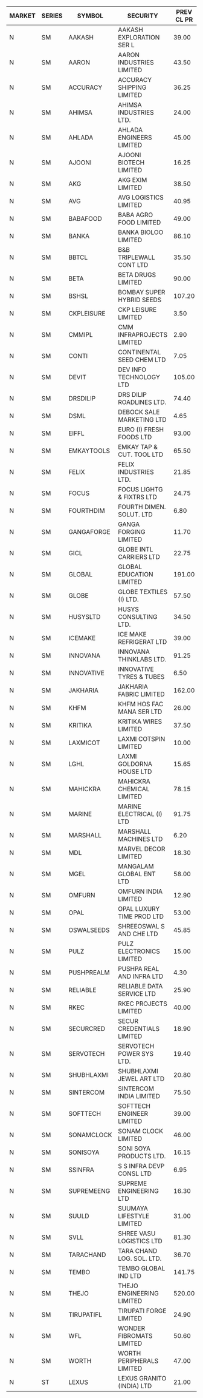 


| MARKET | SERIES | SYMBOL | SECURITY | PREV CL PR | OPEN PRICE | HIGH PRICE | LOW PRICE | CLOSE PRICE | NET TRDVAL | NET TRDQTY | CORP IND | HI 52 WK | LO 52 WK |
| ----- | ----- | ----- | ----- | ----- | ----- | ----- | ----- | ----- | ----- | ----- | ----- | ----- | ----- |
| N | SM | AAKASH | AAKASH EXPLORATION SER L | 39.00 | 39.50 | 39.50 | 39.00 | 39.00 | 940800.00 | 24000 |  | 87.80 | 13.95 |
| N | SM | AARON | AARON INDUSTRIES LIMITED | 43.50 | 43.50 | 43.90 | 43.50 | 43.90 | 720390.00 | 16500 |  | 53.50 | 40.00 |
| N | SM | ACCURACY | ACCURACY SHIPPING LIMITED | 36.25 | 36.50 | 37.30 | 35.00 | 37.30 | 516880.00 | 14400 |  | 41.50 | 12.35 |
| N | SM | AHIMSA | AHIMSA INDUSTRIES LTD. | 24.00 | 24.00 | 24.00 | 24.00 | 24.00 | 1152000.00 | 48000 |  | 31.80 | 24.00 |
| N | SM | AHLADA | AHLADA ENGINEERS LIMITED | 45.00 | 45.00 | 45.00 | 45.00 | 45.00 | 45000.00 | 1000 |  | 69.95 | 36.30 |
| N | SM | AJOONI | AJOONI BIOTECH LIMITED | 16.25 | 17.05 | 17.05 | 16.80 | 16.85 | 814000.00 | 48000 |  | 17.05 | 6.35 |
| N | SM | AKG | AKG EXIM LIMITED | 38.50 | 39.00 | 39.00 | 39.00 | 39.00 | 156000.00 | 4000 |  | 39.00 | 30.00 |
| N | SM | AVG | AVG LOGISTICS LIMITED | 40.95 | 42.95 | 42.95 | 42.95 | 42.95 | 51540.00 | 1200 |  | 97.90 | 23.10 |
| N | SM | BABAFOOD | BABA AGRO FOOD LIMITED | 49.00 | 50.50 | 50.50 | 50.50 | 50.50 | 202000.00 | 4000 |  | 70.00 | 35.20 |
| N | SM | BANKA | BANKA BIOLOO LIMITED | 86.10 | 90.40 | 90.40 | 90.00 | 90.40 | 541860.00 | 6000 |  | 92.95 | 56.75 |
| N | SM | BBTCL | B&B TRIPLEWALL CONT LTD | 35.50 | 29.00 | 29.00 | 29.00 | 29.00 | 87000.00 | 3000 |  | 42.00 | 21.60 |
| N | SM | BETA | BETA DRUGS LIMITED | 90.00 | 86.00 | 86.00 | 85.00 | 85.00 | 136800.00 | 1600 |  | 104.60 | 37.00 |
| N | SM | BSHSL | BOMBAY SUPER HYBRID SEEDS | 107.20 | 107.30 | 107.70 | 107.00 | 107.70 | 515400.00 | 4800 |  | 134.05 | 85.70 |
| N | SM | CKPLEISURE | CKP LEISURE LIMITED | 3.50 | 3.55 | 3.55 | 3.55 | 3.55 | 85200.00 | 24000 |  | 7.55 | 3.30 |
| N | SM | CMMIPL | CMM INFRAPROJECTS LIMITED | 2.90 | 2.80 | 3.00 | 2.80 | 3.00 | 130350.00 | 45000 |  | 9.25 | 2.40 |
| N | SM | CONTI | CONTINENTAL SEED CHEM LTD | 7.05 | 6.70 | 6.70 | 6.70 | 6.70 | 178648.80 | 26664 |  | 102.20 | 6.70 |
| N | SM | DEVIT | DEV INFO TECHNOLOGY LTD | 105.00 | 105.00 | 105.00 | 102.00 | 102.00 | 310500.00 | 3000 |  | 113.95 | 57.00 |
| N | SM | DRSDILIP | DRS DILIP ROADLINES LTD. | 74.40 | 74.50 | 74.50 | 71.35 | 71.35 | 12813120.00 | 172800 |  | 78.00 | 65.50 |
| N | SM | DSML | DEBOCK SALE MARKETING LTD | 4.65 | 4.85 | 4.85 | 4.80 | 4.85 | 87000.00 | 18000 |  | 8.35 | 3.50 |
| N | SM | EIFFL | EURO (I) FRESH FOODS LTD | 93.00 | 92.75 | 94.00 | 92.75 | 94.00 | 746200.00 | 8000 |  | 131.00 | 71.00 |
| N | SM | EMKAYTOOLS | EMKAY TAP & CUT. TOOL LTD | 65.50 | 64.55 | 64.55 | 64.55 | 64.55 | 38730.00 | 600 |  | 164.75 | 64.55 |
| N | SM | FELIX | FELIX INDUSTRIES LTD. | 21.85 | 20.80 | 20.80 | 20.80 | 20.80 | 166400.00 | 8000 |  | 25.40 | 10.80 |
| N | SM | FOCUS | FOCUS LIGHTG & FIXTRS LTD | 24.75 | 23.75 | 23.75 | 23.75 | 23.75 | 71250.00 | 3000 |  | 52.50 | 15.50 |
| N | SM | FOURTHDIM | FOURTH DIMEN. SOLUT. LTD | 6.80 | 6.50 | 6.50 | 6.50 | 6.50 | 65000.00 | 10000 |  | 16.25 | 5.30 |
| N | SM | GANGAFORGE | GANGA FORGING LIMITED | 11.70 | 11.50 | 11.50 | 11.50 | 11.50 | 69000.00 | 6000 |  | 18.75 | 8.70 |
| N | SM | GICL | GLOBE INTL CARRIERS LTD | 22.75 | 22.00 | 22.00 | 22.00 | 22.00 | 1584000.00 | 72000 |  | 23.80 | 14.20 |
| N | SM | GLOBAL | GLOBAL EDUCATION LIMITED | 191.00 | 181.50 | 189.80 | 181.50 | 189.80 | 371300.00 | 2000 |  | 215.00 | 41.20 |
| N | SM | GLOBE | GLOBE TEXTILES (I) LTD. | 57.50 | 57.00 | 60.25 | 57.00 | 60.00 | 816600.00 | 14000 |  | 60.25 | 18.00 |
| N | SM | HUSYSLTD | HUSYS CONSULTING LTD. | 34.50 | 37.50 | 37.50 | 35.00 | 35.00 | 145000.00 | 4000 |  | 40.75 | 20.50 |
| N | SM | ICEMAKE | ICE MAKE REFRIGERAT LTD | 39.00 | 40.00 | 40.95 | 40.00 | 40.95 | 5761900.00 | 144000 |  | 67.80 | 25.65 |
| N | SM | INNOVANA | INNOVANA THINKLABS LTD. | 91.25 | 95.80 | 95.80 | 88.00 | 88.10 | 3980100.00 | 45000 |  | 326.40 | 73.05 |
| N | SM | INNOVATIVE | INNOVATIVE TYRES & TUBES | 6.50 | 6.65 | 6.65 | 6.40 | 6.40 | 370500.00 | 57000 |  | 17.00 | 5.40 |
| N | SM | JAKHARIA | JAKHARIA FABRIC LIMITED | 162.00 | 162.00 | 185.00 | 162.00 | 185.00 | 277600.00 | 1600 |  | 207.00 | 148.25 |
| N | SM | KHFM | KHFM HOS FAC MANA SER LTD | 26.00 | 24.60 | 26.30 | 24.60 | 26.30 | 1255200.00 | 48000 |  | 36.40 | 22.20 |
| N | SM | KRITIKA | KRITIKA WIRES LIMITED | 37.50 | 36.00 | 36.00 | 36.00 | 36.00 | 144000.00 | 4000 |  | 37.50 | 32.00 |
| N | SM | LAXMICOT | LAXMI COTSPIN LIMITED | 10.00 | 11.75 | 11.75 | 10.50 | 11.00 | 1864500.00 | 162000 |  | 14.80 | 5.80 |
| N | SM | LGHL | LAXMI GOLDORNA HOUSE LTD | 15.65 | 15.65 | 15.65 | 15.65 | 15.65 | 1001600.00 | 64000 |  | 16.10 | 14.95 |
| N | SM | MAHICKRA | MAHICKRA CHEMICAL LIMITED | 78.15 | 78.15 | 78.15 | 72.20 | 77.45 | 1579425.00 | 21000 |  | 93.50 | 50.15 |
| N | SM | MARINE | MARINE ELECTRICAL (I) LTD | 91.75 | 92.00 | 92.25 | 90.20 | 90.40 | 4552200.00 | 50000 |  | 123.00 | 78.00 |
| N | SM | MARSHALL | MARSHALL MACHINES LTD | 6.20 | 5.90 | 5.95 | 5.90 | 5.90 | 70950.00 | 12000 |  | 24.45 | 4.85 |
| N | SM | MDL | MARVEL DECOR LIMITED | 18.30 | 17.45 | 19.00 | 17.45 | 19.00 | 110800.00 | 6000 |  | 30.00 | 13.90 |
| N | SM | MGEL | MANGALAM GLOBAL ENT LTD | 58.00 | 58.80 | 58.90 | 58.80 | 58.90 | 353000.00 | 6000 |  | 58.90 | 51.05 |
| N | SM | OMFURN | OMFURN INDIA LIMITED | 12.90 | 12.30 | 12.30 | 12.30 | 12.30 | 147600.00 | 12000 |  | 15.75 | 4.50 |
| N | SM | OPAL | OPAL LUXURY TIME PROD LTD | 53.00 | 43.00 | 43.00 | 43.00 | 43.00 | 43000.00 | 1000 |  | 120.00 | 43.00 |
| N | SM | OSWALSEEDS | SHREEOSWAL S AND CHE LTD | 45.85 | 43.60 | 45.80 | 43.60 | 43.60 | 706400.00 | 16000 |  | 46.75 | 19.95 |
| N | SM | PULZ | PULZ ELECTRONICS LIMITED | 15.00 | 15.75 | 15.75 | 15.75 | 15.75 | 63000.00 | 4000 |  | 46.50 | 9.20 |
| N | SM | PUSHPREALM | PUSHPA REAL AND INFRA LTD | 4.30 | 4.30 | 4.30 | 4.30 | 4.30 | 8600.00 | 2000 |  | 8.50 | 3.70 |
| N | SM | RELIABLE | RELIABLE DATA SERVICE LTD | 25.90 | 26.35 | 26.45 | 26.10 | 26.30 | 1010400.00 | 38400 |  | 36.40 | 19.95 |
| N | SM | RKEC | RKEC PROJECTS LIMITED | 40.00 | 36.00 | 38.25 | 36.00 | 38.00 | 222300.00 | 6000 |  | 66.65 | 26.20 |
| N | SM | SECURCRED | SECUR CREDENTIALS LIMITED | 18.90 | 18.50 | 18.50 | 18.30 | 18.30 | 1985400.00 | 108000 |  | 76.00 | 12.15 |
| N | SM | SERVOTECH | SERVOTECH POWER SYS LTD. | 19.40 | 20.00 | 20.15 | 18.45 | 20.15 | 234400.00 | 12000 |  | 20.60 | 6.50 |
| N | SM | SHUBHLAXMI | SHUBHLAXMI JEWEL ART LTD | 20.80 | 19.80 | 20.50 | 19.80 | 20.00 | 80500.00 | 4000 |  | 195.25 | 16.30 |
| N | SM | SINTERCOM | SINTERCOM INDIA LIMITED | 75.50 | 75.00 | 75.00 | 75.00 | 75.00 | 150000.00 | 2000 |  | 82.65 | 35.55 |
| N | SM | SOFTTECH | SOFTTECH ENGINEER LIMITED | 39.00 | 40.00 | 40.95 | 40.00 | 40.95 | 129520.00 | 3200 |  | 76.25 | 32.45 |
| N | SM | SONAMCLOCK | SONAM CLOCK LIMITED | 46.00 | 46.50 | 46.50 | 46.25 | 46.50 | 417750.00 | 9000 |  | 46.50 | 30.80 |
| N | SM | SONISOYA | SONI SOYA PRODUCTS LTD. | 16.15 | 15.35 | 15.35 | 15.35 | 15.35 | 92100.00 | 6000 |  | 21.50 | 4.90 |
| N | SM | SSINFRA | S S INFRA DEVP CONSL LTD | 6.95 | 7.20 | 7.20 | 7.20 | 7.20 | 43200.00 | 6000 |  | 17.20 | 6.90 |
| N | SM | SUPREMEENG | SUPREME ENGINEERING LTD | 16.30 | 17.00 | 17.10 | 16.80 | 17.05 | 2244800.00 | 132000 |  | 36.90 | 13.20 |
| N | SM | SUULD | SUUMAYA LIFESTYLE LIMITED | 31.00 | 31.00 | 31.00 | 31.00 | 31.00 | 248000.00 | 8000 |  | 41.00 | 17.55 |
| N | SM | SVLL | SHREE VASU LOGISTICS LTD | 81.30 | 79.00 | 79.00 | 79.00 | 79.00 | 395000.00 | 5000 |  | 126.95 | 70.00 |
| N | SM | TARACHAND | TARA CHAND LOG. SOL. LTD. | 36.70 | 38.00 | 38.00 | 38.00 | 38.00 | 76000.00 | 2000 |  | 43.00 | 21.10 |
| N | SM | TEMBO | TEMBO GLOBAL IND LTD | 141.75 | 144.25 | 144.25 | 144.25 | 144.25 | 865500.00 | 6000 |  | 144.25 | 103.75 |
| N | SM | THEJO | THEJO ENGINEERING LIMITED | 520.00 | 525.00 | 525.00 | 494.00 | 513.00 | 4002500.00 | 8000 |  | 607.70 | 350.55 |
| N | SM | TIRUPATIFL | TIRUPATI FORGE LIMITED | 24.90 | 24.75 | 24.75 | 24.75 | 24.75 | 79200.00 | 3200 |  | 46.70 | 24.40 |
| N | SM | WFL | WONDER FIBROMATS LIMITED | 50.60 | 48.10 | 50.60 | 48.10 | 50.55 | 1344800.00 | 27200 |  | 100.00 | 48.10 |
| N | SM | WORTH | WORTH PERIPHERALS LIMITED | 47.00 | 47.00 | 47.00 | 45.00 | 46.50 | 414150.00 | 9000 |  | 56.50 | 29.75 |
| N | ST | LEXUS | LEXUS GRANITO (INDIA) LTD | 21.00 | 19.95 | 21.75 | 19.95 | 19.95 | 1274100.00 | 59000 |  | 90.00 | 16.50 |



